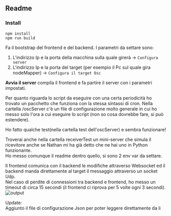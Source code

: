 ## Readme
### Install

    npm install
    npm run build

Fa il bootstrap del frontend e del backend.
I parametri da settare sono:

 1. L'indirizzo Ip e la porta della macchina sulla quale girerà -> `Configura server`
 2. L'indirizzo Ip e la porta del target (per esempio il Pc sul quale gira nodeMapper) -> `Configura il target Osc`
 
**Avvia il server** compila il frontend e fa partire il server con i parametri impostati.

Per quanto riguarda lo script da eseguire con una certa periodicità ho trovato un pacchetto che funziona con la stessa sintassi di cron.
Nella cartella /oscServer c'è un file di configurazione molto generale in cui ho messo solo l'ora a cui eseguire lo script (non so cosa dovrebbe fare, si può estendere).

Ho fatto qualche test(nella cartella test dell'oscServer) e sembra funzionare!

Troverai anche nella cartella receiverTest un mini-server che simula il ricevitore anche se Nathan mi ha già detto che ne hai uno in Python funzionante.   
Ho messo comunque il readme dentro quello, si sono 2 env var da settare.

Il frontend comunica con il backend le modifiche attraverso Websocket ed il backend manda direttamente al target il messaggio attraverso un socket Udp.    
Nel caso di perdite di connessioni tra backend e frontend, ho messo un timeout di circa 15 secondi (il frontend ci riprova per 5 volte ogni 3 secondi).    
![output](https://user-images.githubusercontent.com/90763809/230477479-3e9e9196-84a2-4ac8-a61c-aa835dc93caf.gif)

Update:   
Aggiunto il file di configurazione Json per poter leggere direttamente da li
